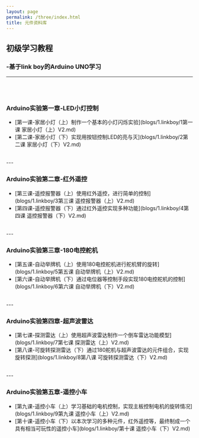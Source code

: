 ```yaml
---
layout: page
permalink: /three/index.html
title: 元件资料库
---
```


## 初级学习教程
### -基于link boy的Arduino UNO学习
---
<br>
<br>

### Arduino实验第一章-LED小灯控制

- [第一课-家居小灯（上）制作一个基本的小灯闪烁实验](blogs/1.linkboy/1第一课 家居小灯（上）V2.md)
- [第二课-家居小灯（下）实现用按钮控制LED的亮与灭](blogs/1.linkboy/2第二课 家居小灯（下）V2.md)
<br>
---

### Arduino实验第二章-红外遥控


- [第三课-遥控报警器（上）使用红外遥控，进行简单的控制](blogs/1.linkboy/3第三课 遥控报警器（上）V2.md)
- [第四课-遥控报警器（下）通过红外遥控实现多种功能](blogs/1.linkboy/4第四课 遥控报警器（下）V2.md)
<br>
---

### Arduino实验第三章-180电控舵机

- [第五课-自动举牌机（上）使用180电控舵机进行舵机臂的旋转](blogs/1.linkboy/5第五课 自动举牌机（上）V2.md)
- [第六课-自动举牌机（下）通过电位器等控制手段实现180电控舵机的控制](blogs/1.linkboy/6第六课 自动举牌机（下）V2.md)
<br>
---

### Arduino实验第四章-超声波雷达


- [第七课-探测雷达（上）使用超声波雷达制作一个倒车雷达功能模型](blogs/1.linkboy/7第七课 探测雷达（上）V2.md)
- [第八课-可旋转探测雷达（下）通过180舵机与超声波雷达的元件组合，实现旋转探测](blogs/1.linkboy/8第八课 可旋转探测雷达（下）V2.md)
<br>
---

### Arduino实验第五章-遥控小车

- [第九课-遥控小车（上）学习基础的电机控制，实现主板控制电机的旋转情况](blogs/1.linkboy/9第九课 遥控小车（上）V2.md)
- [第十课-遥控小车（下）以本次学习的多种元件，红外遥控等，最终制成一个具有相当可玩性的遥控小车](blogs/1.linkboy/第十课 遥控小车（下）V2.md)

<br>

